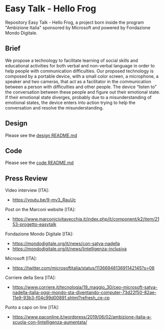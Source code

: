 # Easy Talk - Hello Frog
Repository Easy Talk - Hello Frog, a project born inside the program "Ambizione Italia" sponsored by Microsoft and powered by Fondazione Mondo Digitale.

## Brief
We propose a technology to facilitate learning of social skills and educational activities for both verbal and non-verbal language in order to help people with communication difficulties. Our proposed technology is composed by a portable device, with a small color screen, a microphone, a speaker and two cameras, that act as a facilitator in the communication between a person with difficulties and other people. The device “listen to” the conversation between these people and figure out their emotional state. If their emotional state diverges, probably due to a misunderstanding of emotional states, the device enters into action trying to help the conversation and resolve the misunderstanding.

## Design
Please see the [design README.md](./design/README.md)

## Code
Please see the [code README.md](./code/README.md)

## Press Review
Video interview [ITA]:
- https://youtu.be/9-mv3_RauUc

Post on the Marconi website [ITA]:
- https://www.marconicivitavecchia.it/index.php/it/component/k2/item/2153-progetto-easytalk

Fondazione Mondo Digitale [ITA]:
- https://mondodigitale.org/it/news/con-satya-nadella
- https://mondodigitale.org/it/news/lintelligenza-inclusiva

Microsoft [ITA]:
- https://twitter.com/microsoftitalia/status/1136694813691142145?s=08

Corriere della Sera [ITA]:
- https://www.corriere.it/tecnologia/19_maggio_30/ceo-microsoft-satya-nadella-italia-oggi-mondo-sta-diventando-computer-73d22f50-82ae-11e9-93b3-f04c99d00891.shtml?refresh_ce-cp

Punto a capo on line [ITA]:
- https://www.paconline.it/wordpress/2019/06/02/ambizione-italia-a-scuola-con-lintelligenza-aumentata/


